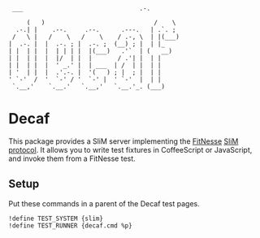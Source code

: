      ___                                .-.     
```
	 (   )                              /    \   
  .-.| |    .--.     .--.      .---.   | .`. ;  
 /   \ |   /    \   /    \    / .-, \  | |(___) 
|  .-. |  |  .-. ; |  .-. ;  (__) ; |  | |_     
| |  | |  |  | | | |  |(___)   .'`  | (   __)   
| |  | |  |  |/  | |  |       / .'| |  | |      
| |  | |  |  ' _.' |  | ___  | /  | |  | |      
| '  | |  |  .'.-. |  '(   ) ; |  ; |  | |      
' `-'  /  '  `-' / '  `-' |  ' `-'  |  | |      
 `.__,'    `.__.'   `.__,'   `.__.'_. (___)
 ```
 
 Decaf
=========

This package provides a SliM server implementing the [FitNesse](http://fitnesse.org)
[SliM protocol](http://fitnesse.org/FitNesse.UserGuide.SliM.SlimProtocol). It allows
you to write test fixtures in CoffeeScript or JavaScript, and invoke them from a FitNesse test.

 Setup
-----

Put these commands in a parent of the Decaf test pages.

    !define TEST_SYSTEM {slim}
    !define TEST_RUNNER {decaf.cmd %p}
